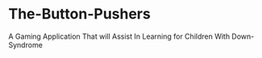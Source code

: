 # The-Button-Pushers
A Gaming Application That will Assist In Learning for Children With Down-Syndrome 
